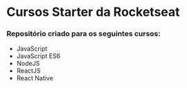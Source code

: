 # Cursos Starter da Rocketseat

### Repositório criado para os seguintes cursos:
* JavaScript
* JavaScript ES6
* NodeJS
* ReactJS
* React Native

